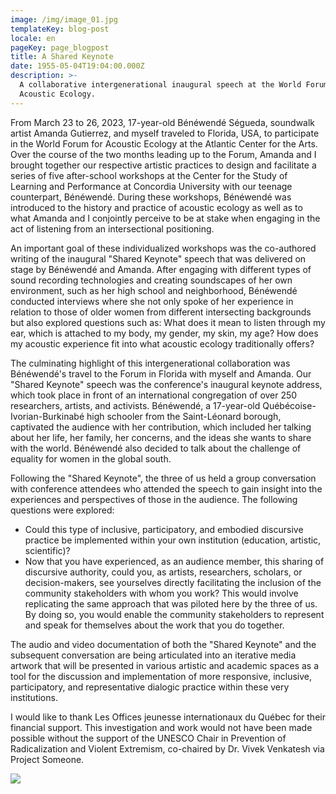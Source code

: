 ```yaml
---
image: /img/image_01.jpg
templateKey: blog-post
locale: en
pageKey: page_blogpost
title: A Shared Keynote
date: 1955-05-04T19:04:00.000Z
description: >-
  A collaborative intergenerational inaugural speech at the World Forum for
  Acoustic Ecology.
---
```

From March 23 to 26, 2023, 17-year-old Bénéwendé Ségueda, soundwalk artist Amanda Gutierrez, and myself traveled to Florida, USA, to participate in the World Forum for Acoustic Ecology at the Atlantic Center for the Arts. Over the course of the two months leading up to the Forum, Amanda and I brought together our respective artistic practices to design and facilitate a series of five after-school workshops at the Center for the Study of Learning and Performance at Concordia University with our teenage counterpart, Bénéwendé. During these workshops, Bénéwendé was introduced to the history and practice of acoustic ecology as well as to what Amanda and I conjointly perceive to be at stake when engaging in the act of listening from an intersectional positioning.

An important goal of these individualized workshops was the co-authored writing of the inaugural "Shared Keynote" speech that was delivered on stage by Bénéwendé and Amanda. After engaging with different types of sound recording technologies and creating soundscapes of her own environment, such as her high school and neighborhood, Bénéwendé conducted interviews where she not only spoke of her experience in relation to those of older women from different intersecting backgrounds but also explored questions such as: What does it mean to listen through my ear, which is attached to my body, my gender, my skin, my age? How does my acoustic experience fit into what acoustic ecology traditionally offers?

The culminating highlight of this intergenerational collaboration was Bénéwendé's travel to the Forum in Florida with myself and Amanda. Our "Shared Keynote" speech was the conference's inaugural keynote address, which took place in front of an international congregation of over 250 researchers, artists, and activists. Bénéwendé, a 17-year-old Québécoise-Ivorian-Burkinabé high schooler from the Saint-Léonard borough, captivated the audience with her contribution, which included her talking about her life, her family, her concerns, and the ideas she wants to share with the world. Bénéwendé also decided to talk about the challenge of equality for women in the global south.

Following the "Shared Keynote", the three of us held a group conversation with conference attendees who attended the speech to gain insight into the experiences and perspectives of those in the audience. The following questions were explored:

* Could this type of inclusive, participatory, and embodied discursive practice be implemented within your own institution (education, artistic, scientific)?
* Now that you have experienced, as an audience member, this sharing of discursive authority, could you, as artists, researchers, scholars, or decision-makers, see yourselves directly facilitating the inclusion of the community stakeholders with whom you work? This would involve replicating the same approach that was piloted here by the three of us. By doing so, you would enable the community stakeholders to represent and speak for themselves about the work that you do together.

The audio and video documentation of both the "Shared Keynote" and the subsequent conversation are being articulated into an iterative media artwork that will be presented in various artistic and academic spaces as a tool for the discussion and implementation of more responsive, inclusive, participatory, and representative dialogic practice within these very institutions.

I would like to thank Les Offices jeunesse internationaux du Québec for their financial support. This investigation and work would not have been made possible without the support of the UNESCO Chair in Prevention of Radicalization and Violent Extremism, co-chaired by Dr. Vivek Venkatesh via Project Someone.

![](/img/untitled-11-×-24-in-18-×-11-in-.jpeg)
